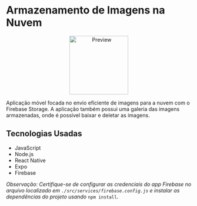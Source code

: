 # Armazenamento de Imagens na Nuvem

<p align="center">
  <a>
    <img src="./assets/preview.gif" alt="Preview" width="160">
  </a>
</p>

Aplicação móvel focada no envio eficiente de imagens para a nuvem com o Firebase Storage. A aplicação também possui uma galeria das imagens armazenadas, onde é possível baixar e deletar as imagens.

## Tecnologias Usadas
- JavaScript
- Node.js
- React Native
- Expo
- Firebase

*Observação: Certifique-se de configurar as credenciais do app Firebase no arquivo localizado em `./src/services/firebase.config.js` e instalar as dependências do projeto usando* `npm install`.